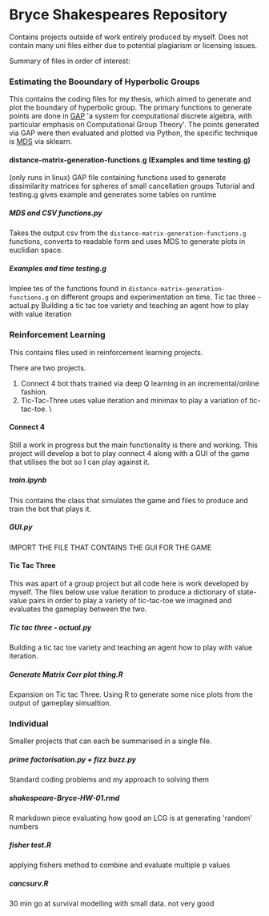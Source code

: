 # Bryce Shakespeares Repository
Contains projects outside of work entirely produced by myself. Does not contain many uni files either due to potential plagiarism or licensing issues.

Summary of files in order of interest:

### Estimating the Booundary of Hyperbolic Groups
This contains the coding files for my thesis, which aimed to generate and plot the boundary of hyperbolic group. 
The primary functions to generate points are done in [GAP](https://www.gap-system.org/) 'a system for computational discrete algebra, with particular emphasis on Computational Group Theory'. The points generated via GAP were then evaluated and plotted via Python, the specific technique is [MDS](https://scikit-learn.org/stable/modules/generated/sklearn.manifold.MDS.html) via sklearn.

#### distance-matrix-generation-functions.g (Examples and time testing.g)
(only runs in linux)
GAP file containing functions used to generate dissimilarity matrices for spheres of small cancellation groups
Tutorial and testing.g gives example and generates some tables on runtime

##### MDS and CSV functions.py
Takes the output csv from the `distance-matrix-generation-functions.g` functions, converts to readable form and uses MDS to generate plots in euclidian space.

##### Examples and time testing.g
Implee   t e s of the functions found in `distance-matrix-generation-functions.g` on different groups and experimentation on time.
	Tic tac three - actual.py
		Building a tic tac toe variety and teaching an agent how to play with value iteration

### Reinforcement Learning
This contains files used in reinforcement learning projects.

There are two projects.
1. Connect 4 bot thats trained via deep Q learning in an incremental/online fashion.
2. Tic-Tac-Three uses value iteration and minimax to play a variation of tic-tac-toe. \


#### Connect 4
Still a work in progress but the main functionality is there and working. This project will develop a bot to play connect 4 along with a GUI of the game that utilises the bot so I can play against it.


##### train.ipynb
This contains the class that simulates the game and files to produce and train the bot that plays it.

##### GUI.py
IMPORT THE FILE THAT CONTAINS THE GUI FOR THE GAME

#### Tic Tac Three
This was apart of a group project but all code here is work developed by myself. The files below use value iteration to produce a dictionary of state-value pairs in order to play a variety of tic-tac-toe we imagined and evaluates the gameplay between the two.

##### Tic tac three - actual.py
Building a tic tac toe variety and teaching an agent how to play with value iteration.

##### Generate Matrix Corr plot thing.R
Expansion on Tic tac Three. Using R to generate some nice plots from the output of gameplay simualtion.

### Individual
Smaller projects that can each be summarised in a single file.

##### prime factorisation.py + fizz buzz.py
Standard coding problems and my approach to solving them

##### shakespeare-Bryce-HW-01.rmd
R markdown piece evaluating how good an LCG is at generating 'random' numbers

##### fisher test.R
applying fishers method to combine and evaluate multiple p values

##### cancsurv.R
30 min go at survival modelling with small data. not very good